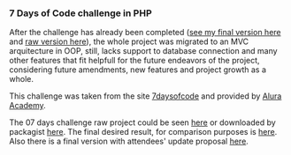 ### 7 Days of Code challenge in PHP

After the challenge has already been completed ([see my final version here](https://github.com/Jadersonrilidio/sevendays-challenge/tree/master/_old) and [raw version here](https://github.com/Jadersonrilidio/sevendays-challenge/tree/master/_raw)), the whole project was migrated to an MVC arquitecture in OOP, still, lacks support to database connection and many other features that fit helpfull for the future endeavors of the project, considering future amendments, new features and project growth as a whole.

This challenge was taken from the site [7daysofcode](https://7daysofcode.io/) and provided by [Alura Academy](https://www.alura.com.br/).


The 07 days challenge raw project could be seen [here](https://github.com/Jadersonrilidio/sevendays-challenge/tree/master/_raw) or downloaded by packagist [here](https://packagist.org/packages/davidmeth/scuba-php#0.0.1). The final desired result, for comparison purposes is [here](https://github.com/me42th/648b90d5aa8dc4c12817f6c3dc191b3f). Also there is a final version with attendees' update proposal [here](https://github.com/me42th/ScubaPHP).
